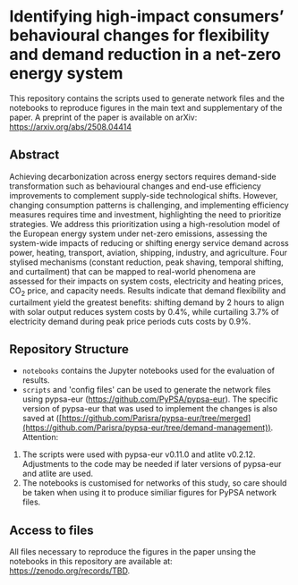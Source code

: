# Identifying high-impact consumers’ behavioural changes for flexibility and demand reduction in a net-zero energy system
This repository contains the scripts used to generate network files and the notebooks to reproduce figures in the main text and supplementary of the paper.
A preprint of the paper is available on arXiv: https://arxiv.org/abs/2508.04414

## Abstract


Achieving decarbonization across energy sectors requires demand-side transformation such as behavioural changes and end-use efficiency improvements to complement supply-side technological shifts. However, changing consumption patterns is challenging, and implementing efficiency measures requires time and investment, highlighting the need to prioritize strategies. We address this prioritization using a high-resolution model of the European energy system under net-zero emissions, assessing the system-wide impacts of reducing or shifting energy service demand across power, heating, transport, aviation, shipping, industry, and agriculture. Four stylised mechanisms (constant reduction, peak shaving, temporal shifting, and curtailment) that can be mapped to real-world phenomena are assessed for their impacts on system costs, electricity and heating prices, CO<sub>2</sub> price, and capacity needs. Results indicate that demand flexibility and curtailment yield the greatest benefits: shifting demand by 2 hours to align with solar output reduces system costs by 0.4\%, while curtailing 3.7\% of electricity demand during peak price periods cuts costs by 0.9\%.

## Repository Structure

- `notebooks` contains the Jupyter notebooks used for the evaluation of results.
- `scripts` and 'config files' can be used to generate the network files using pypsa-eur (https://github.com/PyPSA/pypsa-eur). The specific version of pypsa-eur that was used to implement the changes is also saved at ([https://github.com/Parisra/pypsa-eur/tree/merged](https://github.com/Parisra/pypsa-eur/tree/demand-management)).
Attention:
1. The scripts were used with pypsa-eur v0.11.0 and atlite v0.2.12. Adjustments to the code may be needed if later versions of pypsa-eur and atlite are used.
2. The notebooks is customised for networks of this study, so care should be taken
when using it to produce similiar figures for PyPSA network files.

## Access to files

All files necessary to reproduce the figures in the paper unsing the notebooks in this repository are available at: https://zenodo.org/records/TBD. 

